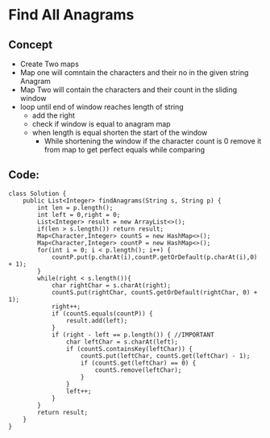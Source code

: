 # Find All Anagrams
## Concept
* Create Two maps
* Map one will comntain the characters and their no in the given string Anagram
* Map Two will contain the characters and their count in the sliding window
* loop until end of window reaches length of string
	* add the right 
	* check if window is equal to anagram map
	* when length is equal shorten the start of the window 
		* While shortening the window if the character count is 0 remove it from map to get perfect equals while comparing
## Code:
```
class Solution {
    public List<Integer> findAnagrams(String s, String p) {
        int len = p.length();
        int left = 0,right = 0;
        List<Integer> result = new ArrayList<>();
        if(len > s.length()) return result;
        Map<Character,Integer> countS = new HashMap<>();
        Map<Character,Integer> countP = new HashMap<>();
        for(int i = 0; i < p.length(); i++) {
            countP.put(p.charAt(i),countP.getOrDefault(p.charAt(i),0) + 1);
        }
        while(right < s.length()){
            char rightChar = s.charAt(right);
            countS.put(rightChar, countS.getOrDefault(rightChar, 0) + 1);
            right++;
            if (countS.equals(countP)) {
                result.add(left);
            }
            if (right - left == p.length()) { //IMPORTANT
                char leftChar = s.charAt(left);
                if (countS.containsKey(leftChar)) {
                    countS.put(leftChar, countS.get(leftChar) - 1);
                    if (countS.get(leftChar) == 0) {
                        countS.remove(leftChar);
                    }
                }
                left++;
            }
        }
        return result;
    }
}
```
